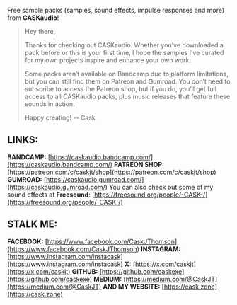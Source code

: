 Free sample packs (samples, sound effects, impulse responses and more) from **CASKaudio**!

> Hey there,
> 
> Thanks for checking out CASKaudio. Whether you’ve downloaded a pack
> before or this is your first time, I hope the samples I’ve curated for
> my own projects inspire and enhance your own work.
> 
> Some packs aren’t available on Bandcamp due to platform limitations,
> but you can still find them on Patreon and Gumroad. You don’t need to
> subscribe to access the Patreon shop, but if you do, you’ll get full
> access to all CASKaudio packs, plus music releases that feature these
> sounds in action.
> 
> Happy creating!
> -- Cask

## LINKS:
**BANDCAMP:** [https://caskaudio.bandcamp.com/](https://caskaudio.bandcamp.com/)
**PATREON SHOP:** [https://patreon.com/c/caskjt/shop](https://patreon.com/c/caskjt/shop)
**GUMROAD:** [https://caskaudio.gumroad.com/](https://caskaudio.gumroad.com/)
You can also check out some of my sound effects at **Freesound**: [https://freesound.org/people/-CASK-/](https://freesound.org/people/-CASK-/)

## STALK ME:
**FACEBOOK:** [https://www.facebook.com/CaskJThomson](https://www.facebook.com/CaskJThomson)
**INSTAGRAM:** [https://www.instagram.com/instacask](https://www.instagram.com/instacask)
**X:** [https://x.com/caskjt](https://x.com/caskjt)
**GITHUB:** [https://github.com/caskexe](https://github.com/caskexe)
**MEDIUM:** [https://medium.com/@CaskJT](https://medium.com/@CaskJT)
**AND MY WEBSITE:** [https://cask.zone](https://cask.zone)
